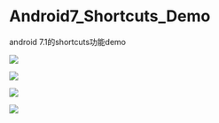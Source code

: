 # Android7_Shortcuts_Demo
android 7.1的shortcuts功能demo

![](./arts/1.gif)

![](./arts/2.gif)

![](./arts/3.gif)

![](./arts/4.gif)
